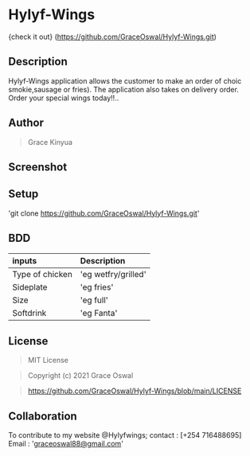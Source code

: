 # Hylyf-Wings

{check it out} (https://github.com/GraceOswal/Hylyf-Wings.git)

## Description

Hylyf-Wings application allows the customer to make an order of choic
smokie,sausage or fries). The application also takes on delivery order.
Order your special wings today!!..

## Author

> Grace Kinyua

## Screenshot



## Setup

'git clone https://github.com/GraceOswal/Hylyf-Wings.git'

## BDD

| inputs          | Description         |
| :-------------- | :------------------ |
| Type of chicken | 'eg wetfry/grilled' |
| Sideplate       | 'eg fries'          |
| Size            | 'eg full'           |
| Softdrink       | 'eg Fanta'          |

## License

> MIT License

> Copyright (c) 2021 Grace Oswal

> <https://github.com/GraceOswal/Hylyf-Wings/blob/main/LICENSE>

## Collaboration

To contribute to my website @Hylyfwings;
contact : [+254 716488695]
Email : 'graceoswal88@gmail.com'

